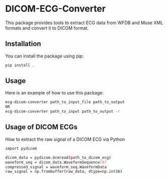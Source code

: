 
# DICOM-ECG-Converter

This package provides tools to extract ECG data from WFDB and Muse XML formats and convert it to DICOM format.

## Installation

You can install the package using pip:

```sh
pip install .
```

## Usage

Here is an example of how to use this package:

```sh
ecg-dicom-converter path_to_input_file path_to_output
OR
ecg-dicom-converter path_to_input path_to_output -r
```

## Usage of DICOM ECGs
How to extract the raw signal of a DICOM ECG via Python
```sh
import pydicom

dicom_data = pydicom.dcmread(path_to_dicom_ecg)
waveform_seq = dicom_data.WaveformSequence[0]
compressed_signal = waveform_seq.WaveformData
raw_signal = np.frombuffer(raw_data, dtype=np.int16)
```
